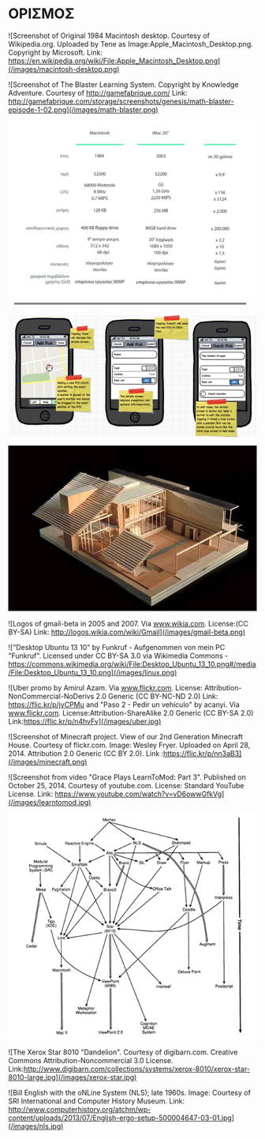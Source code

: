 # ΟΡΙΣΜΟΣ

![Screenshot of Original 1984 Macintosh desktop. Courtesy of Wikipedia.org. Uploaded by Tene as Image:Apple_Macintosh_Desktop.png. Copyright by Microsoft. Link: https://en.wikipedia.org/wiki/File:Apple_Macintosh_Desktop.png](/images/macintosh-desktop.png)

![Screenshot of The Blaster Learning System. Copyright by Knowledge Adventure. Courtesy of http://gamefabrique.com/ Link: http://gamefabrique.com/storage/screenshots/genesis/math-blaster-episode-1-02.png](/images/math-blaster.png)

![Illustration of the history of desktop interaction. Courtesy of pibook.gr Licence: Attribution-NonCommercial-ShareAlike 2.0](/images/desktop-interaction-history-future.png)

![Screenshot of Balsamiq Mockups. Copyright by Balsamiq. Image: "iPhone POI editor - screen 4" by Martijn van Exel. Via flickr.com. License: Attribution-ShareAlike 2.0 Generic (CC BY-SA 2.0) Link: https://flic.kr/p/6HHDTq ](/images/ui-sketch.png)

![Gerrit Rietveld - Schröder House Physical Model. Image: Gavin Schaefer. Via www.flickr.com. License: Attribution 2.0 Generic (CC BY 2.0) Link:https://flic.kr/p/7x4tsb ](/images/architecture-model.jpg)

![Logos of gmail-beta in 2005 and 2007. Via www.wikia.com. License:(CC BY-SA) Link: http://logos.wikia.com/wiki/Gmail](/images/gmail-beta.png)

!["Desktop Ubuntu 13 10" by Funkruf - Aufgenommen von mein PC "Funkruf". Licensed under CC BY-SA 3.0 via Wikimedia Commons - https://commons.wikimedia.org/wiki/File:Desktop_Ubuntu_13_10.png#/media/File:Desktop_Ubuntu_13_10.png](/images/linux.png)

![Uber promo by Amirul Azam. Via www.flickr.com. License: Attribution-NonCommercial-NoDerivs 2.0 Generic (CC BY-NC-ND 2.0) Link: https://flic.kr/p/jyCPMu and "Paso 2 - Pedir un vehículo" by acanyi. Via www.flickr.com. License:Attribution-ShareAlike 2.0 Generic (CC BY-SA 2.0) Link:https://flic.kr/p/n4hvFv](/images/uber.jpg)

![Screenshot of Minecraft project. View of our 2nd Generation Minecraft House. Courtesy of flickr.com. Image: Wesley Fryer. Uploaded on April 28, 2014. Attribution 2.0 Generic (CC BY 2.0). Link :https://flic.kr/p/nn3aB3](/images/minecraft.png)

![Screenshot from video "Grace Plays LearnToMod: Part 3". Published on October 25, 2014. Courtesy of youtube.com. License: Standard YouTube License. Link: https://www.youtube.com/watch?v=vD6owwGfkVg](/images/learntomod.jpg)

![Illustration of xerox star genealogy. Based on Bushy Tree (2002). http://c2.com/cgi/wiki?BushyTreeDiagram. This file is in the public domain.](/images/xerox-star-genealogy.png)

![The Xerox Star 8010 "Dandelion". Courtesy of digibarn.com. Creative Commons Attribution-Noncommercial 3.0 License. Link:http://www.digibarn.com/collections/systems/xerox-8010/xerox-star-8010-large.jpg](/images/xerox-star.jpg)

![Bill English with the oNLine System (NLS); late 1960s. Image: Courtesy of SRI International and Computer History Museum. Link: http://www.computerhistory.org/atchm/wp-content/uploads/2013/07/English-ergo-setup-500004647-03-01.jpg](/images/nls.jpg)
